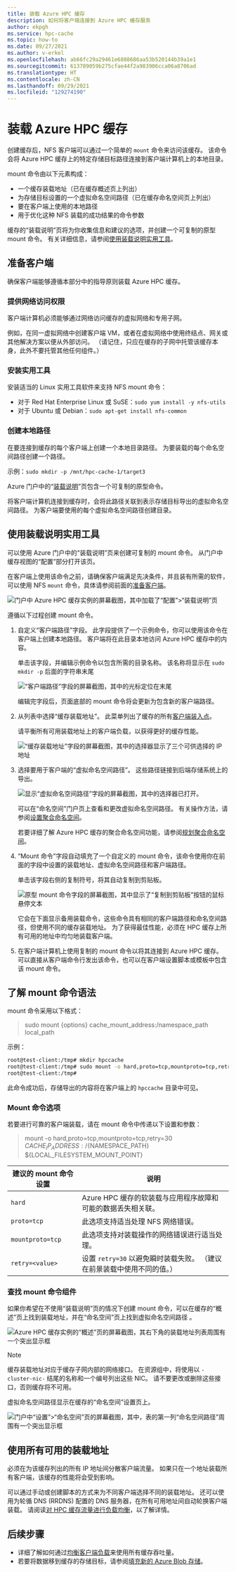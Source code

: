 ```yaml
---
title: 装载 Azure HPC 缓存
description: 如何将客户端连接到 Azure HPC 缓存服务
author: ekpgh
ms.service: hpc-cache
ms.topic: how-to
ms.date: 09/27/2021
ms.author: v-erkel
ms.openlocfilehash: ab66fc29a29461e6808686aa53b520144b39a1e1
ms.sourcegitcommit: 613789059b275cfae44f2a983906cca06a8706ad
ms.translationtype: HT
ms.contentlocale: zh-CN
ms.lasthandoff: 09/29/2021
ms.locfileid: "129274190"
---
```

# <a name="mount-the-azure-hpc-cache"></a>装载 Azure HPC 缓存

创建缓存后，NFS 客户端可以通过一个简单的 `mount` 命令来访问该缓存。 该命令会将 Azure HPC 缓存上的特定存储目标路径连接到客户端计算机上的本地目录。

mount 命令由以下元素构成：

* 一个缓存装载地址（已在缓存概述页上列出）
* 为存储目标设置的一个虚拟命名空间路径（已在缓存命名空间页上列出）
* 要在客户端上使用的本地路径
* 用于优化这种 NFS 装载的成功结果的命令参数

缓存的“装载说明”页将为你收集信息和建议的选项，并创建一个可复制的原型 mount 命令。 有关详细信息，请参阅[使用装载说明实用工具](#use-the-mount-instructions-utility)。

## <a name="prepare-clients"></a>准备客户端

确保客户端能够遵循本部分中的指导原则装载 Azure HPC 缓存。

### <a name="provide-network-access"></a>提供网络访问权限

客户端计算机必须能够通过网络访问缓存的虚拟网络和专用子网。

例如，在同一虚拟网络中创建客户端 VM，或者在虚拟网络中使用终结点、网关或其他解决方案以便从外部访问。 （请记住，只应在缓存的子网中托管该缓存本身，此外不要托管其他任何组件。）

### <a name="install-utilities"></a>安装实用工具

安装适当的 Linux 实用工具软件来支持 NFS mount 命令：

* 对于 Red Hat Enterprise Linux 或 SuSE：`sudo yum install -y nfs-utils`
* 对于 Ubuntu 或 Debian：`sudo apt-get install nfs-common`

### <a name="create-a-local-path"></a>创建本地路径

在要连接到缓存的每个客户端上创建一个本地目录路径。 为要装载的每个命名空间路径创建一个路径。

示例：`sudo mkdir -p /mnt/hpc-cache-1/target3`

Azure 门户中的“[装载说明](#use-the-mount-instructions-utility)”页包含一个可复制的原型命令。

将客户端计算机连接到缓存时，会将此路径关联到表示存储目标导出的虚拟命名空间路径。 为客户端要使用的每个虚拟命名空间路径创建目录。

## <a name="use-the-mount-instructions-utility"></a>使用装载说明实用工具

可以使用 Azure 门户中的“装载说明”页来创建可复制的 mount 命令。 从门户中缓存视图的“配置”部分打开该页。

在客户端上使用该命令之前，请确保客户端满足先决条件，并且装有所需的软件，可以使用 NFS `mount` 命令，具体请参阅前面的[准备客户端](#prepare-clients)。

![门户中 Azure HPC 缓存实例的屏幕截图，其中加载了“配置”>“装载说明”页](media/mount-instructions.png)

遵循以下过程创建 mount 命令。

1. 自定义“客户端路径”字段。 此字段提供了一个示例命令，你可以使用该命令在客户端上创建本地路径。 客户端将在此目录本地访问 Azure HPC 缓存中的内容。

   单击该字段，并编辑示例命令以包含所需的目录名称。 该名称将显示在 `sudo mkdir -p` 后面的字符串末尾

   ![“客户端路径”字段的屏幕截图，其中的光标定位在末尾](media/mount-edit-client.png)

   编辑完字段后，页面底部的 mount 命令将会更新为包含新的客户端路径。

1. 从列表中选择“缓存装载地址”。 此菜单列出了缓存的所有[客户端装入点](#find-mount-command-components)。

   请平衡所有可用装载地址上的客户端负载，以获得更好的缓存性能。

   ![“缓存装载地址”字段的屏幕截图，其中的选择器显示了三个可供选择的 IP 地址](media/mount-select-ip.png)

1. 选择要用于客户端的“虚拟命名空间路径”。 这些路径链接到后端存储系统上的导出。

   ![显示“虚拟命名空间路径”字段的屏幕截图，其中的选择器已打开。](media/mount-select-target.png)

   可以在“命名空间”门户页上查看和更改虚拟命名空间路径。 有关操作方法，请参阅[设置聚合命名空间](add-namespace-paths.md)。

   若要详细了解 Azure HPC 缓存的聚合命名空间功能，请参阅[规划聚合命名空间](hpc-cache-namespace.md)。

1. “Mount 命令”字段自动填充了一个自定义的 mount 命令，该命令使用你在前面的字段中设置的装载地址、虚拟命名空间路径和客户端路径。

   单击该字段右侧的复制符号，将其自动复制到剪贴板。

   ![原型 mount 命令字段的屏幕截图，其中显示了“复制到剪贴板”按钮的鼠标悬停文本](media/mount-command-copy.png)

   它会在下面显示备用装载命令，这些命令具有相同的客户端路径和命名空间路径，但使用不同的缓存装载地址。 为了获得最佳性能，必须在 HPC 缓存上所有可用的地址中均匀地装载客户端。

1. 在客户端计算机上使用复制的 mount 命令以将其连接到 Azure HPC 缓存。 可以直接从客户端命令行发出该命令，也可以在客户端设置脚本或模板中包含该 mount 命令。

## <a name="understand-mount-command-syntax"></a>了解 mount 命令语法

mount 命令采用以下格式：

> sudo mount {options} cache_mount_address:/namespace_path local_path   

示例：

```bash
root@test-client:/tmp# mkdir hpccache
root@test-client:/tmp# sudo mount -o hard,proto=tcp,mountproto=tcp,retry=30 10.0.0.28:/blob-demo-0722 hpccache
root@test-client:/tmp#
```

此命令成功后，存储导出的内容将在客户端上的 ``hpccache`` 目录中可见。

### <a name="mount-command-options"></a>Mount 命令选项

若要进行可靠的客户端装载，请在 mount 命令中传递以下设置和参数：

> mount -o hard,proto=tcp,mountproto=tcp,retry=30 ${CACHE_IP_ADDRESS}:/${NAMESPACE_PATH} ${LOCAL_FILESYSTEM_MOUNT_POINT}

| 建议的 mount 命令设置 | 说明 |
--- | ---
``hard`` | Azure HPC 缓存的软装载与应用程序故障和可能的数据丢失相关联。
``proto=tcp`` | 此选项支持适当处理 NFS 网络错误。
``mountproto=tcp`` | 此选项支持对装载操作的网络错误进行适当处理。
``retry=<value>`` | 设置 ``retry=30`` 以避免瞬时装载失败。 （建议在前景装载中使用不同的值。）

### <a name="find-mount-command-components"></a>查找 mount 命令组件

如果你希望在不使用“装载说明”页的情况下创建 mount 命令，可以在缓存的“概述”页上找到装载地址，并在“命名空间”页上找到虚拟命名空间路径  。

![Azure HPC 缓存实例的“概述”页的屏幕截图，其右下角的装载地址列表周围有一个突出显示框](media/hpc-cache-mount-addresses.png)

> [!NOTE]
> 缓存装载地址对应于缓存子网内部的网络接口。 在资源组中，将使用以 `-cluster-nic-` 结尾的名称和一个编号列出这些 NIC。 请不要更改或删除这些接口，否则缓存将不可用。

虚拟命名空间路径显示在缓存的“命名空间”设置页上。

![门户中“设置”>“命名空间”页的屏幕截图，其中，表的第一列“命名空间路径”周围有一个突出显示框](media/view-namespace-paths.png)

## <a name="use-all-available-mount-addresses"></a>使用所有可用的装载地址

必须在为该缓存列出的所有 IP 地址间分散客户端流量。 如果只在一个地址装载所有客户端，该缓存的性能将会受到影响。

可以通过手动或创建脚本的方式来为不同客户端选择不同的装载地址。 还可以使用为轮循 DNS (RRDNS) 配置的 DNS 服务器，在所有可用地址间自动轮换客户端装载。 请阅读[对 HPC 缓存流量进行负载均衡](client-load-balancing.md)，以了解详情。

## <a name="next-steps"></a>后续步骤

* 详细了解如何通过[均衡客户端负载](client-load-balancing.md)来使用所有缓存吞吐量。
* 若要将数据移到缓存的存储目标，请参阅[填充新的 Azure Blob 存储](hpc-cache-ingest.md)。
